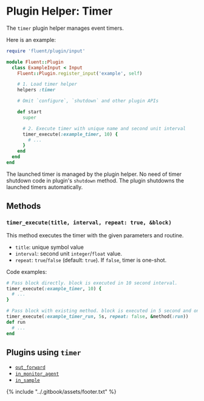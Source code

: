 # Plugin Helper: Timer

The `timer` plugin helper manages event timers.

Here is an example:

```ruby
require 'fluent/plugin/input'

module Fluent::Plugin
  class ExampleInput < Input
    Fluent::Plugin.register_input('example', self)

    # 1. Load timer helper
    helpers :timer

    # Omit `configure`, `shutdown` and other plugin APIs

    def start
      super

      # 2. Execute timer with unique name and second unit interval
      timer_execute(:example_timer, 10) {
        # ...
      }
    end
  end
end
```

The launched timer is managed by the plugin helper. No need of timer shutdown code in plugin's `shutdown` method. The plugin shutdowns the launched timers automatically.

## Methods

### `timer_execute(title, interval, repeat: true, &block)`

This method executes the timer with the given parameters and routine.

* `title`: unique symbol value
* `interval`: second unit `integer`/`float` value.
* `repeat`: `true`/`false` \(default: `true`\). If `false`, timer is one-shot.

Code examples:

```ruby
# Pass block directly. block is executed in 10 second interval.
timer_execute(:example_timer, 10) {
  # ...
}

# Pass block with existing method. block is executed in 5 second and one-shot.
timer_execute(:example_timer_run, 5s, repeat: false, &method(:run))
def run
  # ...
end
```

## Plugins using `timer`

* [`out_forward`](../output/forward.md)
* [`in_monitor_agent`](../input/monitor_agent.md)
* [`in_sample`](../input/sample.md)

{% include "../.gitbook/assets/footer.txt" %}
